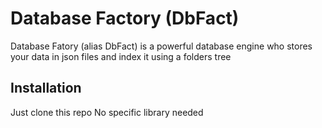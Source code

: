 # Database Factory (DbFact)

Database Fatory (alias DbFact) is a powerful database engine who stores your data in json files and index it using a folders tree

## Installation
Just clone this repo
No specific library needed